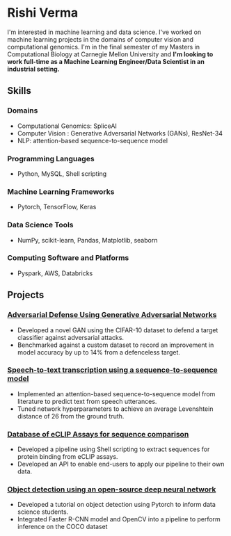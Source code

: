 # Rishi Verma

I'm interested in machine learning and data science. I've worked on machine learning projects in the domains of computer vision and computational genomics. I'm in the final semester of my Masters in Computational Biology at Carnegie Mellon University and **I'm looking to work full-time as a Machine Learning Engineer/Data Scientist in an industrial setting.**

## Skills

### Domains

* Computational Genomics: SpliceAI
* Computer Vision : Generative Adversarial Networks (GANs), ResNet-34
* NLP: attention-based sequence-to-sequence model

### Programming Languages

* Python, MySQL, Shell scripting

### Machine Learning Frameworks

* Pytorch, TensorFlow, Keras

### Data Science Tools

* NumPy, scikit-learn, Pandas, Matplotlib, seaborn

### Computing Software and Platforms

* Pyspark, AWS, Databricks

## Projects

### [Adversarial Defense Using Generative Adversarial Networks](https://github.com/Rive-001/counterGAN)

* Developed a novel GAN using the CIFAR-10 dataset to defend a target classifier against adversarial attacks.
* Benchmarked against a custom dataset to record an improvement in model accuracy by up to 14% from a
defenceless target.

### [Speech-to-text transcription using a sequence-to-sequence model](https://github.com/Rive-001/attention-based-seq2seq)

* Implemented an attention-based sequence-to-sequence model from literature to predict text from speech utterances.
* Tuned network hyperparameters to achieve an average Levenshtein distance of 26 from the ground truth.


### [Database of eCLIP Assays for sequence comparison](https://github.com/Rive-001/DEA)

* Developed a pipeline using Shell scripting to extract sequences for protein binding from eCLIP assays.
* Developed an API to enable end-users to apply our pipeline to their own data.


### [Object detection using an open-source deep neural network](https://github.com/Rive-001/object-detection-coco)

* Developed a tutorial on object detection using Pytorch to inform data science students.
* Integrated Faster R-CNN model and OpenCV into a pipeline to perform inference on the COCO dataset
